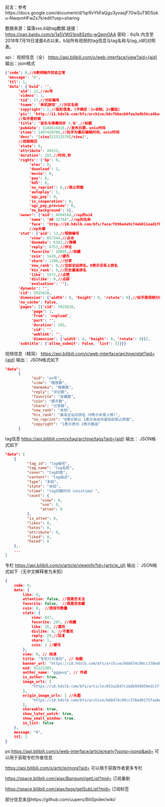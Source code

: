 前言：参考https://docs.google.com/document/d/1qrRvYhFaQgu3yoasjF70wSuT9DSoku-NwqvnHFwZx7k/edit?usp=sharing

数据来源：霜落xss.b站tag数据.链接：https://pan.baidu.com/s/1a5VWG1ps8Sztlo-wQemOAA 密码：6q1k
内含至2018年7月19日凌晨4点以来，b站所有视频的tag信息与tag名称与tag_id的对照表。


api：
视频信息（全）
https://api.bilibili.com/x/web-interface/view?aid={aid}
输出：json格式
```json
{'code': 0,//0表明稿件状态正常
 'message': '0',
 'ttl': 1,
 'data': {'bvid': '',
      'aid': 12,//av号
      'videos': 1,
      'tid': 17,//分区编号
      'tname': '单机游戏',//分区名称
      'copyright': 2,//版权信息，(不确定：1=自制，2=搬运)
      'pic': 'http://i1.hdslb.com/bfs/archive/b6cfbbecb0faa3e8b56ca4ba43844f0835ec21c4.jpg',
      //似乎是封面
      'title': '音乐与弹幕同步 3.⑤',//标题
      'pubdate': 1246619416,//发布日期，unix时间
      'ctime': 1497428709,//似乎为最后编辑时间，unix时间
      'desc': '[sina]22312570[/sina]',
      //视频简历
      'state': 0,
      'attribute': 49152,
      'duration': 293,//时间,秒
      'rights': {'bp': 0,
           'elec': 0,
           'download': 1,
           'movie': 0,
           'pay': 0,
           'hd5': 0,
           'no_reprint': 0,//禁止转载
           'autoplay': 1,
           'ugc_pay': 0,
           'is_cooperation': 0,
           'ugc_pay_preview': 0,
           'no_background': 0},
      'owner': {'mid': 4694544,//up的uid
           'name': 'AR-32764',//up的名称
           'face': 'http://i0.hdslb.com/bfs/face/f896a4a9c74eb011ead1fb8e6be317146da128fa.jpg'},
           //up头像
      'stat': {'aid': 12,//视频编号
           'view': 857344,//点击
           'danmaku': 6102,//弹幕
           'reply': 6753,//评论
           'favorite': 10005,//收藏
           'coin': 1420,//硬币
           'share': 1196,//分享
           'now_rank': 0,//当前全站排名，0表示没有上排名
           'his_rank': 0,//历史最高排名
           'like': 5572,//点赞
           'dislike': 0,//点踩
           'evaluation': ''},
      'dynamic': '',
      'cid': 5925828,
      'dimension': {'width': 0, 'height': 0, 'rotate': 0},//似乎是视频分辨率信息，早期视频为0
      'no_cache': False,
      'pages': [{'cid': 5925828,
            'page': 1,
            'from': 'vupload',
            'part': '',
            'duration': 293,
            'vid': '',
            'weblink': '',
            'dimension': {'width': 0, 'height': 0, 'rotate': 0}}],
      'subtitle': {'allow_submit': False, 'list': []}}}
```


视频信息（精简）
https://api.bilibili.com/x/web-interface/archive/stat?aid={aid}
  输出： JSON格式如下

```json
"data":
      {
            "aid": "av号",
            "view": "播放数",
            "danmaku": "弹幕数",
            "reply": "评论数",
            "favorite": "收藏数",
            "coin": "硬币数",
            "share": "分享数",
            "now_rank": "未知",
            "his_rank": "最高全站日排名（0表示未曾上榜)",
            "no_reprint": "0表示默认 1表示未经作者授权禁止转载",
            "copyright": "1表示原创 2表示搬运"
      }
```

tag信息
https://api.bilibili.com/x/tag/archive/tags?aid={aid}
输出： JSON格式如下`
```json
"data": [
    {
          "tag_id": "tag编号",
          "tag_name": "tag名称",
          "cover": "tag封面",
          "content": "tag描述",
          "type": "未知",
          "state": "未知",
          "ctime": "tag创建时间（unixtime）",
          "count": {
                "view": 0,
                "use": 0,
                "atten": 0
          },
          "is_atten": 0,
          "likes": 0,
          "hates": 0,
          "attribute": 0,
          "liked": 0,
          "hated": 0
    },
    ...
]
```

专栏
https://api.bilibili.com/x/article/viewinfo?id={article_id}
输出： JSON格式如下（无中文解释者为未知）

```json
{
    code: 0,
    data: {
        like: 0,
        attention: false, //我是否关注
        favorite: false,  //我是否收藏
        coin: 0,  //我投币数量
        stats: {
            view: 847,
            favorite: 207, //收藏
            like: 16, //喜欢
            dislike: 0, //不喜欢
            reply: 29,//回复
            share: 1,
            coin: 2 //硬币
        },
        view: 0, // 阅读
        title: "专栏行为准则", // 标题
        banner_url: "https://i0.hdslb.com/bfs/archive/b68d74c09cc378ed0175faabe3295c14fa6b7c77.jpg@272-232-1180-701a_90p.webp",
        mid: 91221505,
        author_name: "gggwvg", // 作者
        is_author: true,
        image_urls: [
            "https://i0.hdslb.com/bfs/article/653a2847c1bdb959859edc1ff30088309e5af5de.webp"
        ],
        origin_image_urls: [ //头图
            "https://i0.hdslb.com/bfs/archive/b68d74c09cc378ed0175faabe3295c14fa6b7c77.jpg_90p.webp"
        ],
        shareable: true,
        show_later_watch: true,
        show_small_window: true,
        in_list: false
    },
    message: "0",
    ttl: 1
}
```
ps:https://api.bilibili.com/x/web-interface/article/early?jsonp=jsonp&aid= 
可以用于获取专栏作者信息 

https://api.bilibili.com/x/article/more?aid= 
可以用于获取作者更多专栏 

https://space.bilibili.com/ajax/Bangumi/getList?mid= 
订阅番剧 

https://space.bilibili.com/ajax/tags/getSubList?mid= 
订阅标签


部分信息来自https://github.com/uupers/BiliSpider/wiki/